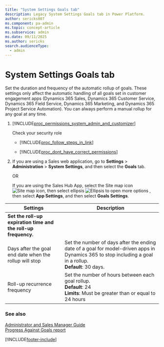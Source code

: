 ```yaml
---
title: "System Settings Goals tab"
description: Legacy System Settings Goals tab in Power Platform.
author: sericks007
ms.component: pa-admin
ms.topic: concept-article
ms.subservice: admin
ms.date: 09/11/2025
ms.author: sericks
search.audienceType: 
  - admin
---
```

# System Settings Goals tab

<!-- Cannot find PPAC or modern D365 Sales equivalent.-->

Set the duration and frequency of the automatic rollup of goals. These settings only affect the automatic handling of all goals set in customer engagement apps (Dynamics 365 Sales, Dynamics 365 Customer Service, Dynamics 365 Field Service, Dynamics 365 Marketing, and Dynamics 365 Project Service Automation). You can always perform a manual rollup for any goal at any time.  

<!-- legacy procedure -->
  
1. [!INCLUDE[proc_permissions_system_admin_and_customizer](../includes/proc-permissions-system-admin-and-customizer.md)]  
  
    Check your security role  
  
   - [!INCLUDE[proc_follow_steps_in_link](../includes/proc-follow-steps-in-link.md)]  
  
   - [!INCLUDE[proc_dont_have_correct_permissions](../includes/proc-dont-have-correct-permissions.md)]  
  
2. If you are using a Sales web application, go to **Settings** > **Administration** > **System Settings**, and then select the **Goals** tab.

   OR 

   If you are using the Sales Hub App, select the Site map icon ![Site map icon](media/site-map-icon.png "Site map icon"), then select ellipsis ![Ellipsis to open more options](media/ellipsis-more-options.png "Ellipsis to open more options") , then select **App Settings**, and then select **Goals Settings**.
  
  
|    Settings    |   Description     |
|-------------------|-----------------|
| **Set the roll-up expiration time and the roll-up frequency.** |  |
|     Days after the goal end date when the rollup will stop     | Set the number of days after the ending date of a goal for model-driven apps in Dynamics 365 to stop including a goal in a rollup. <br>**Default**: 30 days.|
|   Roll-up recurrence frequency    |   Set the number of hours between each goal rollup. <br>**Default**: 24 <br>**Limits**: Must be greater than or equal to 24 hours                                                    |
  
### See also  
 [Administrator and Sales Manager Guide](/dynamics365/sales-enterprise/admin-guide)  
 [Progress Against Goals report](/dynamics365/customerengagement/on-premises/basics/sales-insights-reports#progress-against-goals-report)


[!INCLUDE[footer-include](../includes/footer-banner.md)]

